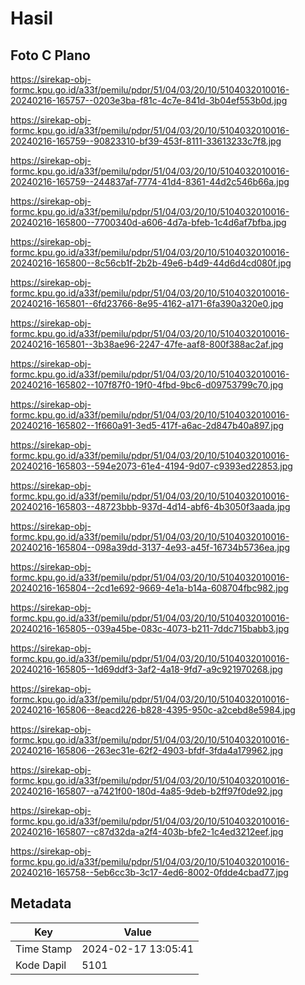 # Hasil

## Foto C Plano

https://sirekap-obj-formc.kpu.go.id/a33f/pemilu/pdpr/51/04/03/20/10/5104032010016-20240216-165757--0203e3ba-f81c-4c7e-841d-3b04ef553b0d.jpg

https://sirekap-obj-formc.kpu.go.id/a33f/pemilu/pdpr/51/04/03/20/10/5104032010016-20240216-165759--90823310-bf39-453f-8111-33613233c7f8.jpg

https://sirekap-obj-formc.kpu.go.id/a33f/pemilu/pdpr/51/04/03/20/10/5104032010016-20240216-165759--244837af-7774-41d4-8361-44d2c546b66a.jpg

https://sirekap-obj-formc.kpu.go.id/a33f/pemilu/pdpr/51/04/03/20/10/5104032010016-20240216-165800--7700340d-a606-4d7a-bfeb-1c4d6af7bfba.jpg

https://sirekap-obj-formc.kpu.go.id/a33f/pemilu/pdpr/51/04/03/20/10/5104032010016-20240216-165800--8c56cb1f-2b2b-49e6-b4d9-44d6d4cd080f.jpg

https://sirekap-obj-formc.kpu.go.id/a33f/pemilu/pdpr/51/04/03/20/10/5104032010016-20240216-165801--6fd23766-8e95-4162-a171-6fa390a320e0.jpg

https://sirekap-obj-formc.kpu.go.id/a33f/pemilu/pdpr/51/04/03/20/10/5104032010016-20240216-165801--3b38ae96-2247-47fe-aaf8-800f388ac2af.jpg

https://sirekap-obj-formc.kpu.go.id/a33f/pemilu/pdpr/51/04/03/20/10/5104032010016-20240216-165802--107f87f0-19f0-4fbd-9bc6-d09753799c70.jpg

https://sirekap-obj-formc.kpu.go.id/a33f/pemilu/pdpr/51/04/03/20/10/5104032010016-20240216-165802--1f660a91-3ed5-417f-a6ac-2d847b40a897.jpg

https://sirekap-obj-formc.kpu.go.id/a33f/pemilu/pdpr/51/04/03/20/10/5104032010016-20240216-165803--594e2073-61e4-4194-9d07-c9393ed22853.jpg

https://sirekap-obj-formc.kpu.go.id/a33f/pemilu/pdpr/51/04/03/20/10/5104032010016-20240216-165803--48723bbb-937d-4d14-abf6-4b3050f3aada.jpg

https://sirekap-obj-formc.kpu.go.id/a33f/pemilu/pdpr/51/04/03/20/10/5104032010016-20240216-165804--098a39dd-3137-4e93-a45f-16734b5736ea.jpg

https://sirekap-obj-formc.kpu.go.id/a33f/pemilu/pdpr/51/04/03/20/10/5104032010016-20240216-165804--2cd1e692-9669-4e1a-b14a-608704fbc982.jpg

https://sirekap-obj-formc.kpu.go.id/a33f/pemilu/pdpr/51/04/03/20/10/5104032010016-20240216-165805--039a45be-083c-4073-b211-7ddc715babb3.jpg

https://sirekap-obj-formc.kpu.go.id/a33f/pemilu/pdpr/51/04/03/20/10/5104032010016-20240216-165805--1d69ddf3-3af2-4a18-9fd7-a9c921970268.jpg

https://sirekap-obj-formc.kpu.go.id/a33f/pemilu/pdpr/51/04/03/20/10/5104032010016-20240216-165806--8eacd226-b828-4395-950c-a2cebd8e5984.jpg

https://sirekap-obj-formc.kpu.go.id/a33f/pemilu/pdpr/51/04/03/20/10/5104032010016-20240216-165806--263ec31e-62f2-4903-bfdf-3fda4a179962.jpg

https://sirekap-obj-formc.kpu.go.id/a33f/pemilu/pdpr/51/04/03/20/10/5104032010016-20240216-165807--a7421f00-180d-4a85-9deb-b2ff97f0de92.jpg

https://sirekap-obj-formc.kpu.go.id/a33f/pemilu/pdpr/51/04/03/20/10/5104032010016-20240216-165807--c87d32da-a2f4-403b-bfe2-1c4ed3212eef.jpg

https://sirekap-obj-formc.kpu.go.id/a33f/pemilu/pdpr/51/04/03/20/10/5104032010016-20240216-165758--5eb6cc3b-3c17-4ed6-8002-0fdde4cbad77.jpg


## Metadata

| Key        | Value               |
| ---------- | ------------------- |
| Time Stamp | 2024-02-17 13:05:41 |
| Kode Dapil | 5101                |



